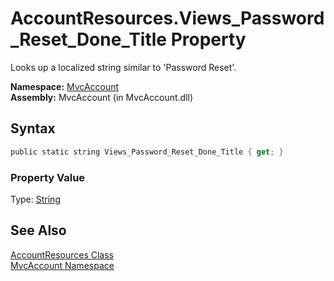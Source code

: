 AccountResources.Views_Password_Reset_Done_Title Property
=========================================================
Looks up a localized string similar to 'Password Reset'.

**Namespace:** [MvcAccount][1]  
**Assembly:** MvcAccount (in MvcAccount.dll)

Syntax
------

```csharp
public static string Views_Password_Reset_Done_Title { get; }
```

### Property Value
Type: [String][2]

See Also
--------
[AccountResources Class][3]  
[MvcAccount Namespace][1]  

[1]: ../README.md
[2]: http://msdn2.microsoft.com/en-us/library/s1wwdcbf
[3]: README.md